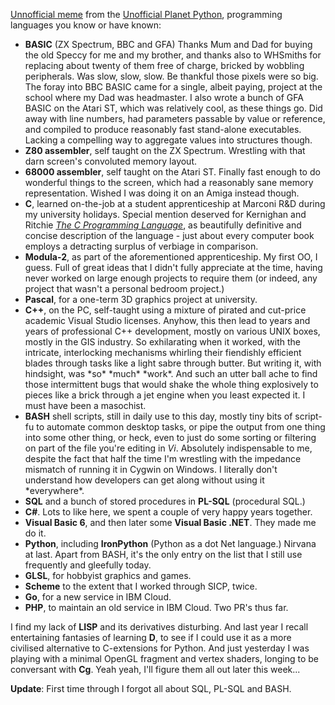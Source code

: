 <!--
.. title: lang.name, lang.desc for lang in self.languages
.. slug: a-bit-of-fun
.. date: 2008-09-30 19:44:25-05:00
.. tags: Software
.. category: Software
.. link: 
.. description: 
.. type: text
-->


[Unnofficial meme](http://jtauber.com/blog/) from the [Unofficial Planet
Python](http://www.planetpython.org), programming languages you know or
have known:

-   **BASIC** (ZX Spectrum, BBC and GFA) Thanks Mum and Dad for buying
    the old Speccy for me and my brother, and thanks also to WHSmiths
    for replacing about twenty of them free of charge, bricked by
    wobbling peripherals. Was slow, slow, slow. Be thankful those pixels
    were so big. The foray into BBC BASIC came for a single, albeit
    paying, project at the school where my Dad was headmaster. I also
    wrote a bunch of GFA BASIC on the Atari ST, which was relatively
    cool, as these things go. Did away with line numbers, had parameters
    passable by value or reference, and compiled to produce reasonably
    fast stand-alone executables. Lacking a compelling way to aggregate
    values into structures though.
-   **Z80 assembler**, self taught on the ZX Spectrum. Wrestling with
    that darn screen's convoluted memory layout.
-   **68000 assembler**, self taught on the Atari ST. Finally fast
    enough to do wonderful things to the screen, which had a reasonably
    sane memory representation. Wished I was doing it on an Amiga
    instead though.
-   **C**, learned on-the-job at a student apprenticeship at Marconi R&D
    during my university holidays. Special mention deserved for
    Kernighan and Ritchie [*The C Programming
    Language*](http://en.wikipedia.org/wiki/The_C_Programming_Language_(book)),
    as beautifully definitive and concise description of the language -
    just about every computer book employs a detracting surplus of
    verbiage in comparison.
-   **Modula-2**, as part of the aforementioned apprenticeship. My first
    OO, I guess. Full of great ideas that I didn't fully appreciate at
    the time, having never worked on large enough projects to require
    them (or indeed, any project that wasn't a personal bedroom
    project.)
-   **Pascal**, for a one-term 3D graphics project at university.
-   **C++**, on the PC, self-taught using a mixture of pirated and
    cut-price academic Visual Studio licenses. Anyhow, this then lead to
    years and years of professional C++ development, mostly on various
    UNIX boxes, mostly in the GIS industry. So exhilarating when it
    worked, with the intricate, interlocking mechanisms whirling their
    fiendishly efficient blades through tasks like a light sabre through
    butter. But writing it, with hindsight, was \*so\* \*much\*
    \*work\*. And such an utter ball ache to find those intermittent
    bugs that would shake the whole thing explosively to pieces like a
    brick through a jet engine when you least expected it. I must have
    been a masochist.
-   **BASH** shell scripts, still in daily use to this day, mostly tiny
    bits of script-fu to automate common desktop tasks, or pipe the
    output from one thing into some other thing, or heck, even to just
    do some sorting or filtering on part of the file you're editing in
    *Vi*. Absolutely indispensable to me, despite the fact that half the
    time I'm wrestling with the impedance mismatch of running it in
    Cygwin on Windows. I literally don't understand how developers can
    get along without using it \*everywhere\*.
-   **SQL** and a bunch of stored procedures in **PL-SQL** (procedural
    SQL.)
-   **C\#**. Lots to like here, we spent a couple of very happy years
    together.
-   **Visual Basic 6**, and then later some **Visual Basic .NET**. They
    made me do it.
-   **Python**, including **IronPython** (Python as a dot Net language.)
    Nirvana at last. Apart from BASH, it's the only entry on the list
    that I still use frequently and gleefully today.
-   **GLSL**, for hobbyist graphics and games.
-   **Scheme** to the extent that I worked through SICP, twice.
-   **Go**, for a new service in IBM Cloud.
-   **PHP**, to maintain an old service in IBM Cloud. Two PR's thus far.

I find my lack of **LISP** and its derivatives disturbing. And last year
I recall entertaining fantasies of learning **D**, to see if I could use
it as a more civilised alternative to C-extensions for Python. And just
yesterday I was playing with a minimal OpenGL fragment and vertex
shaders, longing to be conversant with **Cg**. Yeah yeah, I'll figure
them all out later this week...

**Update**: First time through I forgot all about SQL, PL-SQL and BASH.